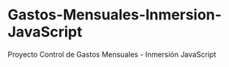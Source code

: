 # Gastos-Mensuales-Inmersion-JavaScript
Proyecto Control de Gastos Mensuales - Inmersión JavaScript
